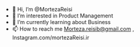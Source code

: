 - 👋 Hi, I’m @MortezaReisi
- 👀 I’m interested in Product Management
- 🌱 I’m currently learning about Business 
- 📫 How to reach me Morteza.reisib@gmail.com , Instagram.com/mortezaReisi.ir 

